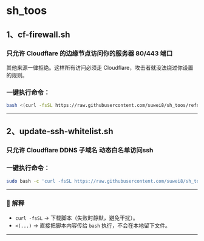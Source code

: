 # sh_toos

## 1、cf-firewall.sh  
### 只允许 Cloudflare 的边缘节点访问你的服务器 80/443 端口
其他来源一律拒绝。这样所有访问必须走 Cloudflare，攻击者就没法绕过你设置的规则。
### 一键执行命令：

```bash
bash <(curl -fsSL https://raw.githubusercontent.com/suwei8/sh_toos/refs/heads/main/cf-firewall.sh)
```

---


## 2、update-ssh-whitelist.sh
### 只允许 Cloudflare DDNS 子域名 动态白名单访问ssh
### 一键执行命令：

```bash
sudo bash -c 'curl -fsSL https://raw.githubusercontent.com/suwei8/sh_toos/refs/heads/main/update-ssh-whitelist.sh -o /usr/local/bin/update-ssh-whitelist.sh && chmod +x /usr/local/bin/update-ssh-whitelist.sh && /usr/local/bin/update-ssh-whitelist.sh && (crontab -l 2>/dev/null; echo "*/5 * * * * /usr/local/bin/update-ssh-whitelist.sh >> /var/log/update-ssh-whitelist.log 2>&1") | crontab -'
```

---













### 🔹 解释

* `curl -fsSL` → 下载脚本（失败时静默，避免干扰）。
* `<(...)` → 直接把脚本内容传给 `bash` 执行，不会在本地留下文件。

---
